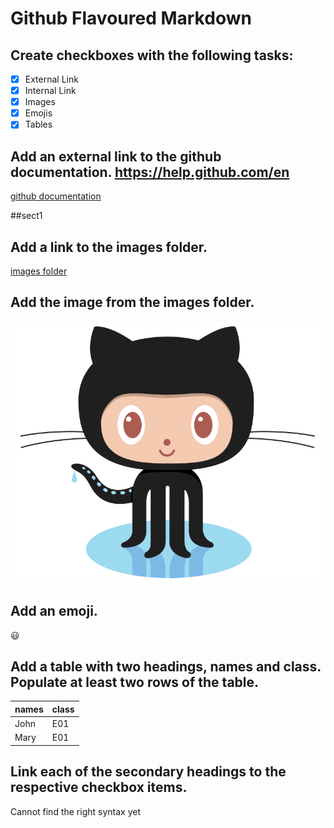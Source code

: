 # Github Flavoured Markdown


## Create checkboxes with the following tasks: 
- [X] External Link
- [X] Internal Link
- [X] Images
- [X] Emojis 
- [X] Tables 

## Add an external link to the github documentation. https://help.github.com/en
[github documentation](https://help.github.com/en)

##sect1

## Add a link to the images folder.
[images folder](images/)

## Add the image from the images folder. 
![logo](images/logo.png)

## Add an emoji. 
:smiley:

## Add a table with two headings, names and class. Populate at least two rows of the table.

| names                   | class               |
|-------------------------|---------------------|
| John                    | E01                 |
| Mary                    | E01                 |


## Link each of the secondary headings to the respective checkbox items.
Cannot find the right syntax yet
